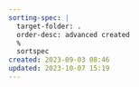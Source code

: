 ```yaml
---
sorting-spec: |
  target-folder: .
  order-desc: advanced created
  %
  sortspec
created: 2023-09-03 08:46
updated: 2023-10-07 15:19
---
```

